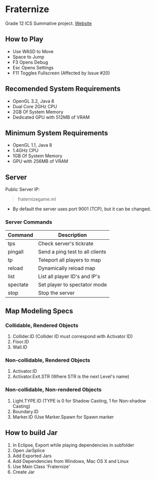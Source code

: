 # Fraternize
Grade 12 ICS Summative project. [Website](https://zharry.ca/projects/grade12/fraternize/)

## How to Play
- Use WASD to Move
- Space to Jump
- F3 Opens Debug
- Esc Opens Settings
- F11 Toggles Fullscreen (Affected by Issue #20)

## Recomended System Requirements
- OpenGL 3.2, Java 8
- Dual Core 2GHz CPU
- 2GB Of System Memory
- Dedicated GPU with 512MB of VRAM

## Minimum System Requirements
- OpenGL 1.1, Java 8
- 1.4GHz CPU
- 1GB Of System Memory
- GPU with 256MB of VRAM

## Server
Public Server IP:
> fraternizegame.ml
- By default the server uses port 9001 (TCP), but it can be changed.
### Server Commands
| Command  | Description                     |
|----------|---------------------------------|
| tps      | Check server's tickrate         |
| pingall  | Send a ping test to all clients |
| tp       | Teleport all players to map     |
| reload   | Dynamically reload map          |
| list     | List all player ID's and IP's   |
| spectate | Set player to spectator mode    |
| stop     | Stop the server                 |

## Map Modeling Specs
### Collidable, Rendered Objects
1. Collider.ID (Collider ID must correspond with Activator ID)
2. Floor.ID
3. Wall.ID
### Non-collidable, Rendered Objects
1. Activator.ID
2. Activator.Exit.STR (Where STR is the next Level's name)
### Non-collidable, Non-rendered Objects
1. Light.TYPE.ID (TYPE is 0 for Shadow Casting, 1 for Non-shadow Casting)
2. Boundary.ID
3. Marker.ID (Use Marker.Spawn for Spawn marker

## How to build Jar
1. In Eclipse, Export while playing dependencies in subfolder
2. Open JarSplice
3. Add Exported Jars
4. Add Dependencies from Windows, Mac OS X and Linux
5. Use Main Class 'Fraternize'
6. Create Jar
